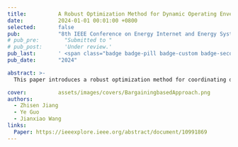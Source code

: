 ```yaml
---
title:          A Robust Optimization Method for Dynamic Operating Envelope Coordination in Distribution Networks
date:           2024-01-01 00:01:00 +0800
selected:       false
pub:            "8th IEEE Conference on Energy Internet and Energy System Integration (EI2)"
# pub_pre:        "Submitted to "
# pub_post:       'Under review.'
pub_last:       ' <span class="badge badge-pill badge-custom badge-secondary">Conference</span>'
pub_date:       "2024"

abstract: >-
  This paper introduces a robust optimization method for coordinating dynamic operating envelopes in distribution networks. The proposed approach addresses uncertainty and variability in renewable energy sources while ensuring system reliability and efficiency.

cover:          assets/images/covers/BargainingbasedApproach.png
authors:
  - Zhisen Jiang
  - Ye Guo
  - Jianxiao Wang
links:
  Paper: https://ieeexplore.ieee.org/abstract/document/10991869
---
```

